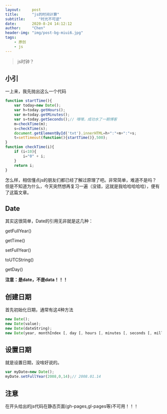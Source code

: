 ```yaml
---
layout:     post
title:      "js的时间计算"
subtitle:      "时光不可逆"
date:       2020-8-24 14:12:12
author:     "Chen"
header-img: "img/post-bg-miui6.jpg"
tags:
    - 原创
    - js
---
```


> js时钟？

## 小引
一上来，我先抛出这么一个代码

```js
function startTime(){
	var today=new Date();
	var h=today.getHours();
	var m=today.getMinutes();
	var s=today.getSeconds();// 嘿嘿，成功水了一期博客
	m=checkTime(m);
	s=checkTime(s);
	document.getElementById('txt').innerHTML=h+":"+m+":"+s;
	t=setTimeout(function(){startTime()},500);
}
function checkTime(i){
	if (i<10){
		i="0" + i;
	}
	return i;
}
```

怎么样，相信懂点js的朋友们都已经了解过原理了吧。非常简单，难道不是吗？
但是不知道为什么，今天突然想再复习一遍（没错，这就是我哈哈哈哈哈），便有了这篇文章。

## Date
其实这很简单，Date的引用无非就是这几种：

getFullYear()

getTime()

setFullYear()

toUTCString()

getDay()

**注意：是date，不是data！！！**

## 创建日期
首先初始化日期，通常有这4种方法

```js
new Date();
new Date(value);
new Date(dateString);
new Date(year, monthIndex [, day [, hours [, minutes [, seconds [, milliseconds]]]]]);
```

## 设置日期

就是设置日期，没啥好说的。

```js
var myDate=new Date();
myDate.setFullYear(2008,0,14);// 2008.01.14
```

## 注意
在开头给出的js代码在静态页面(gh-pages,gl-pages等)不可用！！！


